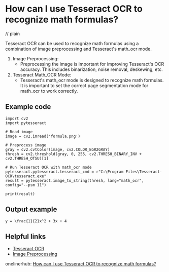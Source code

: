 # How can I use Tesseract OCR to recognize math formulas?
// plain

Tesseract OCR can be used to recognize math formulas using a combination of image preprocessing and Tesseract's math_ocr mode.

1. Image Preprocessing:
    - Preprocessing the image is important for improving Tesseract's OCR accuracy. This includes binarization, noise removal, deskewing, etc.
2. Tesseract Math_OCR Mode:
    - Tesseract's math_ocr mode is designed to recognize math formulas. It is important to set the correct page segmentation mode for math_ocr to work correctly.

## Example code


```
import cv2
import pytesseract

# Read image
image = cv2.imread('formula.png')

# Preprocess image
gray = cv2.cvtColor(image, cv2.COLOR_BGR2GRAY)
thresh = cv2.threshold(gray, 0, 255, cv2.THRESH_BINARY_INV + cv2.THRESH_OTSU)[1]

# Run Tesseract OCR with math_ocr mode
pytesseract.pytesseract.tesseract_cmd = r"C:\Program Files\Tesseract-OCR\tesseract.exe"
result = pytesseract.image_to_string(thresh, lang="math_ocr", config="--psm 11")

print(result)
```

## Output example

```
y = \frac{1}{2}x^2 + 3x + 4
```

## Helpful links
- [Tesseract OCR](https://github.com/tesseract-ocr/tesseract)
- [Image Preprocessing](https://www.pyimagesearch.com/2014/09/01/build-kick-ass-mobile-document-scanner-just-5-minutes/)

onelinerhub: [How can I use Tesseract OCR to recognize math formulas?](https://onelinerhub.com/tesseract-ocr/how-can-i-use-tesseract-ocr-to-recognize-math-formulas)